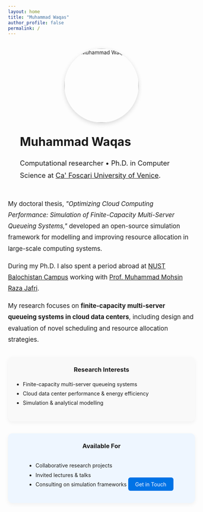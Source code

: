 ```yaml
---
layout: home
title: "Muhammad Waqas"
author_profile: false
permalink: /
---
```


<!-- HERO SECTION: photo + name + tagline -->
<div style="display:flex; flex-wrap:wrap; align-items:center; gap:2rem; margin:2rem;">

  <!-- Photo -->
  <div style="flex:1; min-width:220px; text-align:center;">
    <img src="{{ site.baseurl }}/images/profile.jpg"
         alt="Muhammad Waqas"
         style="width:200px; height:auto; border-radius:50%; box-shadow:0 4px 12px rgba(0,0,0,0.15);">
  </div>

  <!-- Intro Text -->
  <div style="flex:3; min-width:280px;">
    <h1 style="margin-top:0; font-size:2rem;">Muhammad Waqas</h1>
    <p style="font-size:1.15rem; line-height:1.8; margin-bottom:0.8rem;">
      Computational researcher • Ph.D. in Computer Science at
      <a href="https://www.unive.it/">Ca' Foscari University of Venice</a>.
    </p>
  </div>

</div>

<!-- MAIN TEXT -->
<div style="max-width:900px; margin:2rem auto; font-size:1.05rem; line-height:1.8;">
  <p>
  My doctoral thesis,
  <em>"Optimizing Cloud Computing Performance: Simulation of Finite-Capacity Multi-Server Queueing Systems,"</em>
  developed an open-source simulation framework for modelling and improving resource allocation in large-scale computing systems.
  </p>

  <p>
  During my Ph.D. I also spent a period abroad at
  <a href="https://nbc.nust.edu.pk/">NUST Balochistan Campus</a> working with
  <a href="https://nbc.nust.edu.pk/faculty/muhammad-mohsin-raza-jafri/">Prof. Muhammad Mohsin Raza Jafri</a>.
  </p>

  <p>
  My research focuses on <strong>finite-capacity multi-server queueing systems in cloud data centers</strong>,
  including design and evaluation of novel scheduling and resource allocation strategies.
  </p>
</div>

<!-- TWO CARDS BELOW -->
<div style="display:flex; flex-wrap:wrap; gap:2rem; margin:2rem auto; max-width:900px;">

  <!-- Research Interests -->
  <div style="flex:1; min-width:250px; background:#f9f9f9; padding:1.5rem; border-radius:12px; box-shadow:0 4px 12px rgba(0,0,0,0.05);">
    <h3 style="margin-top:0; text-align:center;">Research Interests</h3>
    <ul style="padding-left:1rem; line-height:1.8;">
      <li>Finite-capacity multi-server queueing systems</li>
      <li>Cloud data center performance &amp; energy efficiency</li>
      <li>Simulation &amp; analytical modelling</li>
    </ul>
  </div>

  <!-- Availability -->
  <div style="flex:1; min-width:250px; background:#eef6ff; padding:1.5rem; border-radius:12px; box-shadow:0 4px 12px rgba(0,0,0,0.05); text-align:center;">
    <h3 style="margin-top:0;">Available For</h3>
    <ul style="padding-left:1rem; text-align:left; line-height:1.8; display:inline-block;">
      <li>Collaborative research projects</li>
      <li>Invited lectures &amp; talks</li>
      <li>Consulting on simulation frameworks</li>
    </ul>
    <a href="/contact/" class="btn" style="display:inline-block; margin-top:1rem; background:#0073e6; color:#fff; padding:0.6rem 1.2rem; border-radius:6px; text-decoration:none;">Get in Touch</a>
  </div>

</div>
